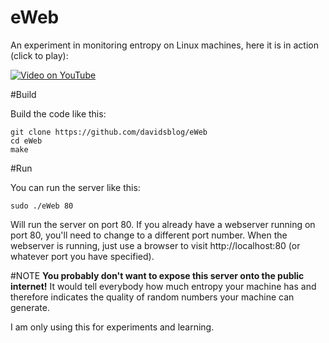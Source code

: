# eWeb
An experiment in monitoring entropy on Linux machines, here it is in action (click to play):

[![Video on YouTube](http://img.youtube.com/vi/BBNv399A0qg/0.jpg)](http://www.youtube.com/watch?v=BBNv399A0qg)

#Build

Build the code like this:

    git clone https://github.com/davidsblog/eWeb
    cd eWeb
    make

#Run

You can run the server like this:

    sudo ./eWeb 80

Will run the server on port 80.  If you already have a webserver running on port 80, you'll need to change to a different port number.
When the webserver is running, just use a browser to visit http://localhost:80 (or whatever port you have specified).

#NOTE
**You probably don't want to expose this server onto the public internet!**  It would tell everybody how much entropy your machine has and therefore indicates the quality of random numbers your machine can generate.

I am only using this for experiments and learning.
